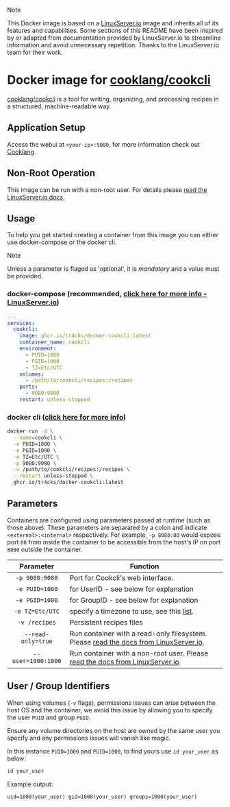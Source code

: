 > [!NOTE]
> This Docker image is based on a [LinuxServer.io](https://www.linuxserver.io/) image and inherits all of its features and capabilities. Some sections of this README have been inspired by or adapted from documentation provided by LinuxServer.io to streamline information and avoid unnecessary repetition. Thanks to the LinuxServer.io team for their work.

# Docker image for [cooklang/cookcli](https://github.com/cooklang/cookcli)

[cooklang/cookcli](https://github.com/cooklang/cookcli) is a tool for writing, organizing, and processing recipes in a structured, machine-readable way.

## Application Setup

Access the webui at `<your-ip>:9080`, for more information check out [Cooklang](https://cooklang.org/).

## Non-Root Operation

This image can be run with a non-root user. For details please [read the LinuxServer.io docs](https://docs.linuxserver.io/misc/non-root/).

## Usage

To help you get started creating a container from this image you can either use docker-compose or the docker cli.

> [!NOTE]
> Unless a parameter is flaged as 'optional', it is *mandatory* and a value must be provided.

### docker-compose (recommended, [click here for more info - LinuxServer.io](https://docs.linuxserver.io/general/docker-compose))

```yaml
---
services:
  cookcli:
    image: ghcr.io/tr4cks/docker-cookcli:latest
    container_name: cookcli
    environment:
      - PUID=1000
      - PGID=1000
      - TZ=Etc/UTC
    volumes:
      - /path/to/cookcli/recipes:/recipes
    ports:
      - 9080:9080
    restart: unless-stopped
```

### docker cli ([click here for more info](https://docs.docker.com/engine/reference/commandline/cli/))

```bash
docker run -d \
  --name=cookcli \
  -e PUID=1000 \
  -e PGID=1000 \
  -e TZ=Etc/UTC \
  -p 9080:9080 \
  -v /path/to/cookcli/recipes:/recipes \
  --restart unless-stopped \
  ghcr.io/tr4cks/docker-cookcli:latest
```

## Parameters

Containers are configured using parameters passed at runtime (such as those above). These parameters are separated by a colon and indicate `<external>:<internal>` respectively. For example, `-p 8080:80` would expose port `80` from inside the container to be accessible from the host's IP on port `8080` outside the container.

| Parameter | Function |
| :----: | --- |
| `-p 9080:9080` | Port for Cookcli's web interface. |
| `-e PUID=1000` | for UserID - see below for explanation |
| `-e PGID=1000` | for GroupID - see below for explanation |
| `-e TZ=Etc/UTC` | specify a timezone to use, see this [list](https://en.wikipedia.org/wiki/List_of_tz_database_time_zones#List). |
| `-v /recipes` | Persistent recipes files |
| `--read-only=true` | Run container with a read-only filesystem. Please [read the docs from LinuxServer.io](https://docs.linuxserver.io/misc/read-only/). |
| `--user=1000:1000` | Run container with a non-root user. Please [read the docs from LinuxServer.io](https://docs.linuxserver.io/misc/non-root/). |

## User / Group Identifiers

When using volumes (`-v` flags), permissions issues can arise between the host OS and the container, we avoid this issue by allowing you to specify the user `PUID` and group `PGID`.

Ensure any volume directories on the host are owned by the same user you specify and any permissions issues will vanish like magic.

In this instance `PUID=1000` and `PGID=1000`, to find yours use `id your_user` as below:

```bash
id your_user
```

Example output:

```text
uid=1000(your_user) gid=1000(your_user) groups=1000(your_user)
```
